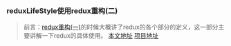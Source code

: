 ### reduxLifeStyle使用redux重构(二)

> 前言：[redux重构(一)](http://www.jianshu.com/p/972aebe266de)的时候大概讲了redux的各个部分的定义，这一部分主要讲解一下redux的具体使用。
> [本文地址](https://github.com/5ibinbin/reduxLifeStyle)
> [项目地址](https://github.com/5ibinbin/reduxLifeStyle)

